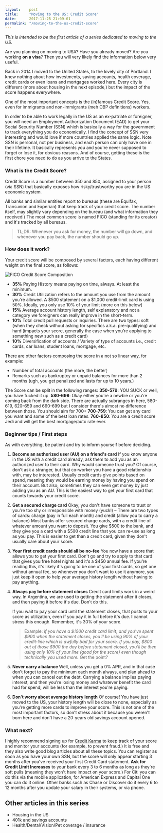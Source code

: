 ```yaml
---
layout:    post
title:     "Moving to the US: Credit Score"
date:      2017-11-25 21:09:01
permalink: "/moving-to-the-us-credit-score"
---
```


*This is intended to be the first article of a series dedicated to moving to the US.*

Are you planning on moving to USA? Have you already moved? Are you working **on a visa**? Then you will very likely find the information below very useful.

Back in 2014 I moved to the United States, to the lovely city of Portland. I knew nothing about how investments, saving accounts, health coverage, credit cards or even loans and mortgages worked here. Every city is different (more about housing in the next episode,) but the impact of the score happens everywhere.

One of the most important concepts is the (in)famous Credit Score. Yes, even for immigrants and non-immigrants (meh CBP definitions) workers.

In order to be able to work legally in the US as an ex-patriate or foreigner, you will need an Employment Authorization Document (EAD) to get your Social Security Number (SSN) which is basically a way for the government to track everything you do economically. I find the concept of SSN very interesting and would love if more countries applied the same logic. Note SSN is personal, not per business, and each person can only have one in their lifetime. It basically represents you and you're never supposed to forget or lose it, for obvious reasons. And of course, getting these is the first chore you need to do as you arrive to the States.

### What is the Credit Score?

Credit Score is a number between 350 and 850, assigned to your person (via SSN) that basically exposes how risky/trustworthy you are in the US economic system.

All banks and similar entities report to bureaus (these are Equifax, Transunion and Experian) that keep track of your credit score. The number itself, may slightly vary depending on the bureau (and what information they received.) The most common score is named FICO (standing for its creator) and it's tracked by all bureaus.

> TL;DR: Whenever you ask for money, the number will go down, and whenever you pay back, the number should go up.

### How does it work?

Your credit score will be composed by several factors, each having different weight on the final score, as follows:

<img src="/notes/assets/images/credit-score-composition.png" alt="FICO Credit Score Composition" style="max-width: 100%">

* **35%** Paying History means paying on time, always. At least the minimum.
* **30%** Credit Utilization refers to the amount you use from the amount you're allowed. A $500 statement on a $1,000 credit-limit card is using 50%. Ideally, you only use 10% of your limit (more on this below)
* **15%** Average account history length, self explanatory and not a category we foreigners can really improve in the short-term.
* **10%** Total credit pull requests or inquiries. There are two types: soft (when they check without asking for specifics a.k.a. pre-qualifying) and hard (impacts your score, generally the case when you're applying to something new such as a credit card)
* **10%** Diversification of accounts / Variety of type of accounts i.e., credit cards, car loans, student loans, mortgage, etc.

There are other factors composing the score in a not so linear way, for example:
* Number of total accounts (the more, the better)
* Remarks such as bankruptcy or unpaid balances for more than 2 months (ugh, you get penalized and lasts for up to 10 years.)

The Score can be split in the following ranges:
**350-579**: YOU SUCK or well, you have fucked it up.
**580-699**: Okay either you're a newbie or you're coming back from the dark side. There are actually subranges in here, 580-619, 620-659 and 660-699 but I consider there's almost no difference between those. You should aim for 700+
**700-759**: You can get any card you want and some of the best loan rates.
**760-850**: You are a credit score Jedi and will get the best mortgage/auto rate ever.

### Beginner tips / First steps

As with everything, be patient and try to inform yourself before deciding.

1. **Become an authorized user (AU) on a friend's card**
    If you know anyone in the US with a credit card already, ask them to add you as an authorized user to their card. Why would someone trust you? Of course, don't ask a stranger, but that co-worker you have a good relationship with, may be interested. Usually credit cards give points based on spend, meaning they would be earning money by having you spend on their account. But also, sometimes they can even get money by just adding you as an AU. This is the easiest way to get your first card that counts towards your credit score.
2. **Get a secured charge card**
    Okay, you don't have someone to trust or you're too shy or irresponsible with money (yuck!) – There are two types of cards: charge (pay in full each month) and credit (allow you to carry a balance)
    Most banks offer secured charge cards, with a credit line of whatever amount you want to deposit. You give $500 to the bank, and they give you a card with a $500 credit line that you can re-use as long as you pay. This is easier to get than a credit card, given they don't usually care about your score.
3. **Your first credit cards should all be no-fee**
    You now have a score that allows you to get your first card. Don't go and try to apply to that card that gives you free hotel nights and it's a $450 annual fee. If you're reading this, it's likely it's going to be one of your first cards, so get one without annual fee, so whenever you don't want to use it anymore, you just keep it open to help your average history length without having to pay anything.
4. **Always pay before statement closes**
    Credit card limits work in a weird way. In Argentina, we are used to getting the statement after it closes, and then paying it before it's due. Don't do this.
    
    If you wait to pay your card until the statement closes, that posts to your score as utilization, even if you pay it in full before it's due. I cannot stress this enough. Remember, it's 30% of your score.
    > Example: *if you have a $1000 credit card limit, and you've spent $900 when the statement closes, you'll be using 90% of your credit-line which is awfully bad for your score. If you pay, $800 out of those $900 the day before statement closed, you'll be then using only 10% of your line (good for the score) even though technically you used more.* Get the point?
5. **Never carry a balance**
    Well, unless you get a 0% APR, and in that case don't forget to pay the minimum each month always, and plan ahead to when you can cancel out the debt. Carrying a balance implies paying interest, and then you're losing money and whatever benefit the card had for spend, will be less than the interest you're paying.
6. **Don't worry about average history length**
    Of course! You have just moved to the US, your history length will be close to none, especially as you're getting more cards to improve your score. This is not one of the most important factors, so don't stress about it because you weren't born here and don't have a 20-years old savings account opened.

### What next?

I highly recommend signing up for [Credit Karma](https://www.creditkarma.com) to keep track of your score and monitor your accounts (for example, to prevent fraud.) It is free and they also write good blog articles about all these topics. You can register as soon as you have your own SSN, but the score will only appear starting 3 months after you've received your first Credit Card statement.
**Ask for Credit Limit Increases** to your bank every 3 to 6 months as long as they're soft pulls (meaning they won't have impact on your score.) For Citi you can do this via the mobile application, for American Express and Capital One you can do it online. Other banks such as Chase or Discover do it every 6 to 12 months after you update your salary in their systems, or via phone.

## Other articles in this series

* Housing in the US
* 401k and savings accounts
* Health/Dental/Vision/Pet coverage / insurance
